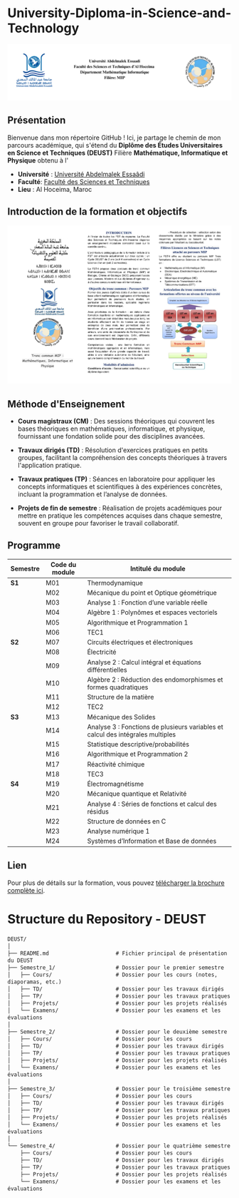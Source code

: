 # University-Diploma-in-Science-and-Technology
![image](https://github.com/almasstudyjourney/University-Diploma-in-Science-and-Technology/blob/main/Black%20and%20Gray%20Minimalist%20LinkedIn%20Banner%20(1).png)


## Présentation
Bienvenue dans mon répertoire GitHub ! Ici, je partage le chemin de mon parcours académique, qui s'étend du **Diplôme des Études Universitaires en Science et Techniques (DEUST)** Filière **Mathématique, Informatique et Physique** obtenu à l'
- **Université** : [Université Abdelmalek Essaâdi](https://www.uae.ac.ma/)
- **Faculté**: [Faculté des Sciences et Techniques](https://fsth.ma/)
- **Lieu** : Al Hoceima, Maroc
  
## Introduction de la formation et objectifs
![image](https://github.com/almasstudyjourney/University-Diploma-in-Science-and-Technology/blob/main/1_page-0001%20(1).jpg)

## Méthode d'Enseignement 
* **Cours magistraux (CM)** : Des sessions théoriques qui couvrent les bases théoriques en mathématiques, informatique, et physique, fournissant une fondation solide pour des disciplines avancées.

* **Travaux dirigés (TD)** : Résolution d'exercices pratiques en petits groupes, facilitant la compréhension des concepts théoriques à travers l'application pratique.

* **Travaux pratiques (TP)** : Séances en laboratoire pour appliquer les concepts informatiques et scientifiques à des expériences concrètes, incluant la programmation et l’analyse de données.

* **Projets de fin de semestre** : Réalisation de projets académiques pour mettre en pratique les compétences acquises dans chaque semestre, souvent en groupe pour favoriser le travail collaboratif.


## Programme
| **Semestre** | **Code du module** | **Intitulé du module** |
|--------------|--------------------|------------------------|
| **S1**       | M01                | Thermodynamique         |
|              | M02                | Mécanique du point et Optique géométrique |
|              | M03                | Analyse 1 : Fonction d’une variable réelle |
|              | M04                | Algèbre 1 : Polynômes et espaces vectoriels |
|              | M05                | Algorithmique et Programmation 1 |
|              | M06                | TEC1                   |
|**S2**        | M07                | Circuits électriques et électroniques |
|              | M08                | Électricité             |
|              | M09                | Analyse 2 : Calcul intégral et équations différentielles |
|              | M10                | Algèbre 2 : Réduction des endomorphismes et formes quadratiques |
|              | M11                | Structure de la matière |
|              | M12                | TEC2                   |
|**S3**        | M13                | Mécanique des Solides   |
|              | M14                | Analyse 3 : Fonctions de plusieurs variables et calcul des intégrales multiples |
|              | M15                | Statistique descriptive/probabilités |
|              | M16                | Algorithmique et Programmation 2 |
|              | M17                | Réactivité chimique     |
|              | M18                | TEC3                   |
| **S4**       | M19                | Électromagnétisme       |
|              | M20                | Mécanique quantique et Relativité |
|              | M21                | Analyse 4 : Séries de fonctions et calcul des résidus |
|              | M22                | Structure de données en C |
|              | M23                | Analyse numérique 1     |
|              | M24                | Systèmes d’Information et Base de données |
## Lien
Pour plus de détails sur la formation, vous pouvez [télécharger la brochure complète ici](https://fsth.ma/upload/docs/22/Depliant-MIP.pdf).


# Structure du Repository - DEUST

```plaintext
DEUST/
│
├── README.md                     # Fichier principal de présentation du DEUST
├── Semestre_1/                   # Dossier pour le premier semestre
│   ├── Cours/                    # Dossier pour les cours (notes, diaporamas, etc.)
│   ├── TD/                       # Dossier pour les travaux dirigés
│   ├── TP/                       # Dossier pour les travaux pratiques
│   ├── Projets/                  # Dossier pour les projets réalisés
│   └── Examens/                  # Dossier pour les examens et les évaluations
│
├── Semestre_2/                   # Dossier pour le deuxième semestre
│   ├── Cours/                    # Dossier pour les cours
│   ├── TD/                       # Dossier pour les travaux dirigés
│   ├── TP/                       # Dossier pour les travaux pratiques
│   ├── Projets/                  # Dossier pour les projets réalisés
│   └── Examens/                  # Dossier pour les examens et les évaluations
│
├── Semestre_3/                   # Dossier pour le troisième semestre
│   ├── Cours/                    # Dossier pour les cours
│   ├── TD/                       # Dossier pour les travaux dirigés
│   ├── TP/                       # Dossier pour les travaux pratiques
│   ├── Projets/                  # Dossier pour les projets réalisés
│   └── Examens/                  # Dossier pour les examens et les évaluations
│
└── Semestre_4/                   # Dossier pour le quatrième semestre
    ├── Cours/                    # Dossier pour les cours
    ├── TD/                       # Dossier pour les travaux dirigés
    ├── TP/                       # Dossier pour les travaux pratiques
    ├── Projets/                  # Dossier pour les projets réalisés
    └── Examens/                  # Dossier pour les examens et les évaluations



